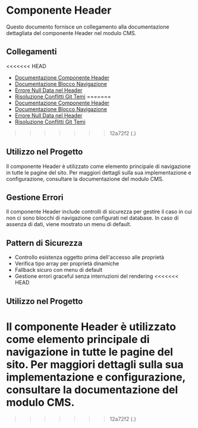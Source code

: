 # Componente Header

Questo documento fornisce un collegamento alla documentazione dettagliata del componente Header nel modulo CMS.

## Collegamenti
<<<<<<< HEAD
- [Documentazione Componente Header](./components/header.md)
- [Documentazione Blocco Navigazione](./blocks/navigation.md)
- [Errore Null Data nel Header](./errors/header-null-data-error.md)
- [Risoluzione Conflitti Git Temi](./errors/git-conflicts-themes-resolution.md)
=======
- [Documentazione Componente Header](../../laravel/Modules/Cms/docs/components/header.md)
- [Documentazione Blocco Navigazione](../../laravel/Modules/Cms/docs/blocks/navigation.md)
- [Errore Null Data nel Header](../../laravel/Modules/Cms/docs/errors/header-null-data-error.md)
- [Risoluzione Conflitti Git Temi](../../laravel/Modules/Cms/docs/errors/git-conflicts-themes-resolution.md)
>>>>>>> 12a72f2 (.)

## Utilizzo nel Progetto
Il componente Header è utilizzato come elemento principale di navigazione in tutte le pagine del sito. Per maggiori dettagli sulla sua implementazione e configurazione, consultare la documentazione del modulo CMS.

## Gestione Errori
Il componente Header include controlli di sicurezza per gestire il caso in cui non ci sono blocchi di navigazione configurati nel database. In caso di assenza di dati, viene mostrato un menu di default.

## Pattern di Sicurezza
- Controllo esistenza oggetto prima dell'accesso alle proprietà
- Verifica tipo array per proprietà dinamiche
- Fallback sicuro con menu di default
- Gestione errori graceful senza interruzioni del rendering 
<<<<<<< HEAD

## Utilizzo nel Progetto
Il componente Header è utilizzato come elemento principale di navigazione in tutte le pagine del sito. Per maggiori dettagli sulla sua implementazione e configurazione, consultare la documentazione del modulo CMS. 
=======
>>>>>>> 12a72f2 (.)
